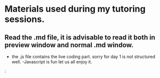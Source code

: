 # Materials used during my tutoring sessions.

## Read the .md file, it is advisable to read it both in preview window and normal .md window.

- the .js file contains the live coding part. sorry for day 1 is not structured well.
-Javascript is fun let us all enjoy it.

: